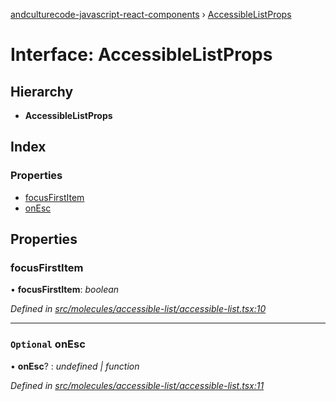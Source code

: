 [andculturecode-javascript-react-components](../README.md) › [AccessibleListProps](accessiblelistprops.md)

# Interface: AccessibleListProps

## Hierarchy

* **AccessibleListProps**

## Index

### Properties

* [focusFirstItem](accessiblelistprops.md#focusfirstitem)
* [onEsc](accessiblelistprops.md#optional-onesc)

## Properties

###  focusFirstItem

• **focusFirstItem**: *boolean*

*Defined in [src/molecules/accessible-list/accessible-list.tsx:10](https://github.com/AndcultureCode/AndcultureCode.JavaScript.React.Components/blob/70e5ccf/src/molecules/accessible-list/accessible-list.tsx#L10)*

___

### `Optional` onEsc

• **onEsc**? : *undefined | function*

*Defined in [src/molecules/accessible-list/accessible-list.tsx:11](https://github.com/AndcultureCode/AndcultureCode.JavaScript.React.Components/blob/70e5ccf/src/molecules/accessible-list/accessible-list.tsx#L11)*
